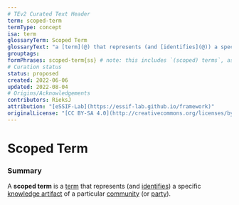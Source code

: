 ```yaml
---
# TEv2 Curated Text Header
term: scoped-term
termType: concept
isa: term
glossaryTerm: Scoped Term
glossaryText: "a [term](@) that represents (and [identifies](@)) a specific [knowledge artifact](@) of a particular [community](@) (or [party](@))."
grouptags:
formPhrases: scoped-term{ss} # note: this includes `(scoped) terms`, as brackets are replaced with `-`, and multiple `-`s are replaced by a single `-`
# Curation status
status: proposed
created: 2022-06-06
updated: 2022-08-04
# Origins/Acknowledgements
contributors: RieksJ
attribution: "[eSSIF-Lab](https://essif-lab.github.io/framework)"
originalLicense: "[CC BY-SA 4.0](http://creativecommons.org/licenses/by-sa/4.0/?ref=chooser-v1)"
---
```


# Scoped Term

### Summary
A **scoped term** is a [term](@) that represents (and [identifies](@)) a specific [knowledge artifact](@) of a particular [community](@) (or [party](@)).
